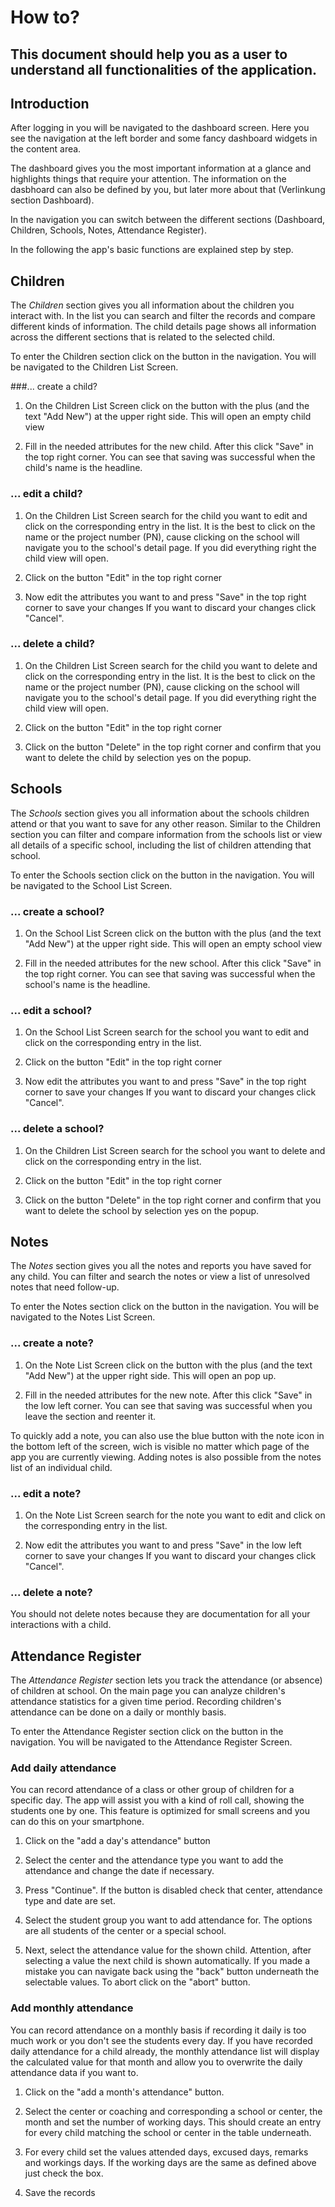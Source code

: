 # How to?
## This document should help you as a user to understand all functionalities of the application.

## Introduction
After logging in you will be navigated to the dashboard screen.
Here you see the navigation at the left border and some fancy dashboard widgets in the content area.

The dashboard gives you the most important information at a glance and highlights things that require your attention.
The information on the dasbhoard can also be defined by you, but later more about that (Verlinkung section Dashboard).

In the navigation you can switch between the different sections (Dashboard, Children, Schools, Notes, Attendance Register).

In the following the app's basic functions are explained step by step.



## Children
The *Children* section gives you all information about the children you interact with.
In the list you can search and filter the records and compare different kinds of information.
The child details page shows all information across the different sections that is related to the selected child.

To enter the Children section click on the button in the navigation. You will be navigated to the Children List Screen.

###... create a child?
1. On the Children List Screen click on the button with the plus (and the text "Add New") at the upper right side.
  This will open an empty child view

2. Fill in the needed attributes for the new child.
After this click "Save" in the top right corner.
You can see that saving was successful when the child's name is the headline.

### ... edit a child?
1. On the Children List Screen search for the child you want to edit and click on the corresponding entry in the list.
It is the best to click on the name or the project number (PN), cause clicking on the school will navigate you to the school's detail page.
If you did everything right the child view will open.

2. Click on the button "Edit" in the top right corner

3. Now edit the attributes you want to and press "Save" in the top right corner to save your changes
   If you want to discard your changes click "Cancel".
   
### ... delete a child?
1. On the Children List Screen search for the child you want to delete and click on the corresponding entry in the list.
It is the best to click on the name or the project number (PN), cause clicking on the school will navigate you to the school's detail page.
If you did everything right the child view will open.

2. Click on the button "Edit" in the top right corner  

3. Click on the button "Delete" in the top right corner and confirm that you want to delete the child by selection yes on the popup.



## Schools
The *Schools* section gives you all information about the schools children attend or that you want to save for any other reason.
Similar to the Children section you can filter and compare information from the schools list or view all details of a specific school, including the list of children attending that school.

To enter the Schools section click on the button in the navigation. You will be navigated to the School List Screen.

### ... create a school?
1. On the School List Screen click on the button with the plus (and the text "Add New") at the upper right side.
  This will open an empty school view

2. Fill in the needed attributes for the new school.
After this click "Save" in the top right corner.
You can see that saving was successful when the school's name is the headline.

### ... edit a school?
1. On the School List Screen search for the school you want to edit and click on the corresponding entry in the list.

2. Click on the button "Edit" in the top right corner

3. Now edit the attributes you want to and press "Save" in the top right corner to save your changes
   If you want to discard your changes click "Cancel".
   
### ... delete a school?
1. On the Children List Screen search for the school you want to delete and click on the corresponding entry in the list.

2. Click on the button "Edit" in the top right corner  

3. Click on the button "Delete" in the top right corner and confirm that you want to delete the school by selection yes on the popup.



## Notes
The *Notes* section gives you all the notes and reports you have saved for any child.
You can filter and search the notes or view a list of unresolved notes that need follow-up.

To enter the Notes section click on the button in the navigation. You will be navigated to the Notes List Screen.

### ... create a note?
1. On the Note List Screen click on the button with the plus (and the text "Add New") at the upper right side.
  This will open an pop up.

2. Fill in the needed attributes for the new note.
After this click "Save" in the low left corner.
You can see that saving was successful when you leave the section and reenter it.

To quickly add a note, you can also use the blue button with the note icon in the bottom left of the screen,
wich is visible no matter which page of the app you are currently viewing.
Adding notes is also possible from the notes list of an individual child.

### ... edit a note?
1. On the Note List Screen search for the note you want to edit and click on the corresponding entry in the list.

2. Now edit the attributes you want to and press "Save" in the low left corner to save your changes
If you want to discard your changes click "Cancel". 
   
### ... delete a note?
You should not delete notes because they are documentation for all your interactions with a child.



## Attendance Register
The *Attendance Register* section lets you track the attendance (or absence) of children at school.
On the main page you can analyze children's attendance statistics for a given time period.
Recording children's attendance can be done on a daily or monthly basis.

To enter the Attendance Register section click on the button in the navigation. You will be navigated to the Attendance Register Screen.

### Add daily attendance
You can record attendance of a class or other group of children for a specific day.
The app will assist you with a kind of roll call, showing the students one by one.
This feature is optimized for small screens and you can do this on your smartphone.

1. Click on the "add a day's attendance" button
   
2. Select the center and the attendance type you want to add the attendance and change the date if necessary.

3. Press "Continue". If the button is disabled check that center, attendance type and date are set.

4. Select the student group you want to add attendance for. The options are all students of the center or a special school.

5. Next, select the attendance value for the shown child.
   Attention, after selecting a value the next child is shown automatically.
   If you made a mistake you can navigate back using the "back" button underneath the selectable values.
   To abort click on the "abort" button.
   
### Add monthly attendance
You can record attendance on a monthly basis if recording it daily is too much work or you don't see the students every day.
If you have recorded daily attendance for a child already, the monthly attendance list will display the calculated value for that month and allow you to overwrite the daily attendance data if you want to.


1. Click on the "add a month's attendance" button.

2. Select the center or coaching and corresponding a school or center, the month and set the number of working days.
   This should create an entry for every child matching the school or center in the table underneath.
   
3. For every child set the values attended days, excused days, remarks and workings days. If the working days are the same as defined above just check the box.

4. Save the records

